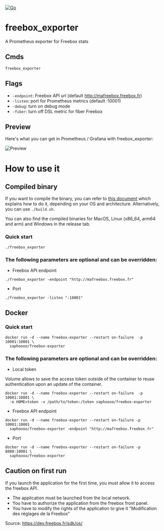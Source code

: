 [![Go](https://github.com/sygo75/freebox_exporter/actions/workflows/go.yml/badge.svg?branch=master)](https://github.com/sygo75/freebox_exporter/actions/workflows/go.yml)

# freebox_exporter

A Prometheus exporter for Freebox stats

## Cmds

`freebox_exporter`

## Flags

- `-endpoint`: Freebox API url (default http://mafreebox.freebox.fr)
- `-listen`: port for Prometheus metrics (default :10001)
- `-debug`: turn on debug mode
- `-fiber`: turn off DSL metric for fiber Freebox

## Preview

Here's what you can get in Prometheus / Grafana with freebox_exporter:

![Preview](https://user-images.githubusercontent.com/13923756/54585380-33318800-4a1a-11e9-8e9d-e434f275755c.png)

# How to use it

## Compiled binary

If you want to compile the binary, you can refer to [this document](https://gist.github.com/asukakenji/f15ba7e588ac42795f421b48b8aede63) which explains how to do it, depending on your OS and architecture. Alternatively, you can use `./build.sh`.

You can also find the compiled binaries for MacOS, Linux (x86_64, arm64 and arm) and Windows in the release tab.

### Quick start

```
./freebox_exporter
```

### The following parameters are optional and can be overridden:

- Freebox API endpoint

```
./freebox_exporter -endpoint "http://mafreebox.freebox.fr"
```

- Port

```
./freebox_exporter -listen ":10001"
```

## Docker

### Quick start

```
docker run -d --name freebox-exporter --restart on-failure  -p 10001:10001 \
  saphoooo/freebox-exporter
```

### The following parameters are optional and can be overridden:

- Local token

Volume allows to save the access token outside of the container to reuse authentication upon an update of the container.

```
docker run -d --name freebox-exporter --restart on-failure  -p 10001:10001 \
  -e HOME=token -v /path/to/token:/token saphoooo/freebox-exporter
```

- Freebox API endpoint

```
docker run -d --name freebox-exporter --restart on-failure -p 10001:10001
  saphoooo/freebox-exporter -endpoint "http://mafreebox.freebox.fr"
```

- Port

```
docker run -d --name freebox-exporter --restart on-failure -p 8080:10001 \
  saphoooo/freebox-exporter
```

## Caution on first run

If you launch the application for the first time, you must allow it to access the freebox API.
- The application must be launched from the local network.
- You have to authorize the application from the freebox front panel.
- You have to modify the rights of the application to give it "Modification des réglages de la Freebox"

Source: https://dev.freebox.fr/sdk/os/
